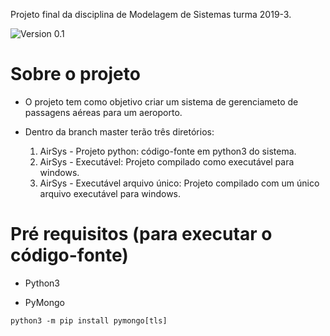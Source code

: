 Projeto final da disciplina de Modelagem de Sistemas turma 2019-3.

![Version 0.1](https://img.shields.io/badge/version-0.1.0-brightgreen.svg?style=for-the-badge)

 # Sobre o projeto

- O projeto tem como objetivo criar um sistema de gerenciameto de passagens aéreas para um aeroporto.

- Dentro da branch master terão três diretórios:
  1. AirSys - Projeto python: código-fonte em python3 do sistema.
  2. AirSys - Executável: Projeto compilado como executável para windows.
  3. AirSys - Executável arquivo único: Projeto compilado com um único arquivo executável para windows.

# Pré requisitos (para executar o código-fonte)

- Python3

- PyMongo

`python3 -m pip install pymongo[tls]`
